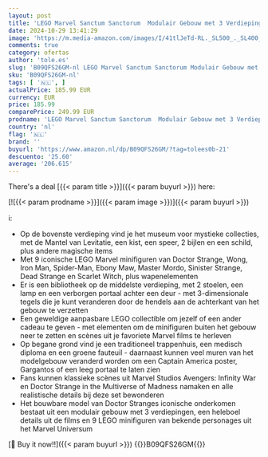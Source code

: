 ```yaml
---
layout: post
title: 'LEGO Marvel Sanctum Sanctorum  Modulair Gebouw met 3 Verdiepingen  met Minifiguren van Doctor Strange en Iron Man  Infinity Saga Collectible  Cadeau voor Hem of Haar 76218'
date: 2024-10-29 13:41:29
image: 'https://m.media-amazon.com/images/I/41tlJeTd-RL._SL500_._SL400_.jpg'
comments: true
category: ofertas
author: 'tole.es'
slug: 'B09QFS26GM-nl LEGO Marvel Sanctum Sanctorum Modulair Gebouw met 3...'
sku: 'B09QFS26GM-nl'
tags: [ '🇳🇱', ]
actualPrice: 185.99 EUR
currency: EUR
price: 185.99
comparePrice: 249.99 EUR
prodname: 'LEGO Marvel Sanctum Sanctorum  Modulair Gebouw met 3 Verdiepingen  met Minifiguren van Doctor Strange en Iron Man  Infinity Saga Collectible  Cadeau voor Hem of Haar 76218'
country: 'nl'
flag: '🇳🇱'
brand: ''
buyurl: 'https://www.amazon.nl/dp/B09QFS26GM/?tag=tolees0b-21'
descuento: '25.60'
average: '206.615'
---
```


There's a deal [{{< param title >}}]({{< param buyurl >}})  here:

[![{{< param prodname >}}]({{< param image >}})]({{< param buyurl >}})

ℹ️:

- Op de bovenste verdieping vind je het museum voor mystieke collecties, met de Mantel van Levitatie, een kist, een speer, 2 bijlen en een schild, plus andere magische items
- Met 9 iconische LEGO Marvel minifiguren van Doctor Strange, Wong, Iron Man, Spider-Man, Ebony Maw, Master Mordo, Sinister Strange, Dead Strange en Scarlet Witch, plus wapenelementen
- Er is een bibliotheek op de middelste verdieping, met 2 stoelen, een lamp en een verborgen portaal achter een deur - met 3-dimensionale tegels die je kunt veranderen door de hendels aan de achterkant van het gebouw te verzetten
- Een geweldige aanpasbare LEGO collectible om jezelf of een ander cadeau te geven - met elementen om de minifiguren buiten het gebouw neer te zetten en scènes uit je favoriete Marvel films te herleven
- Op begane grond vind je een traditioneel trappenhuis, een medisch diploma en een groene fauteuil - daarnaast kunnen veel muren van het modelgebouw veranderd worden om een Captain America poster, Gargantos of een leeg portaal te laten zien
- Fans kunnen klassieke scènes uit Marvel Studios Avengers: Infinity War en Doctor Strange in the Multiverse of Madness namaken en alle realistische details bij deze set bewonderen
- Het bouwbare model van Doctor Stranges iconische onderkomen bestaat uit een modulair gebouw met 3 verdiepingen, een heleboel details uit de films en 9 LEGO minifiguren van bekende personages uit het Marvel Universum

[🛒 Buy it now!!]({{< param buyurl >}})
{{<world>}}B09QFS26GM{{</world>}}
